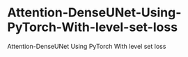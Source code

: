 # Attention-DenseUNet-Using-PyTorch-With-level-set-loss
Attention-DenseUNet Using PyTorch With level set loss
